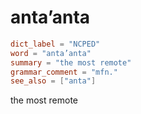 # anta’anta

``` toml
dict_label = "NCPED"
word = "anta’anta"
summary = "the most remote"
grammar_comment = "mfn."
see_also = ["anta"]
```

the most remote

